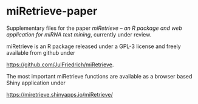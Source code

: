 # miRetrieve-paper
Supplementary files for the paper *miRetrieve – an R package and web application for miRNA text mining*,
currently under review.

miRetrieve is an R package released under a GPL-3 license and freely available from github 
under 

https://github.com/JulFriedrich/miRetrieve. 

The most important miRetrieve functions are available as a browser based Shiny application under 

https://miretrieve.shinyapps.io/miRetrieve/

